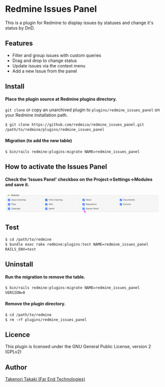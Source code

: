 # Redmine Issues Panel

This is a plugin for Redmine to display issues by statuses and change it's status by DnD.

## Features

* Filter and group issues with custom queries
* Drag and drop to change status
* Update issues via the context menu
* Add a new Issue from the panel

## Install

#### Place the plugin source at Redmine plugins directory.

`git clone` or copy an unarchived plugin to
`plugins/redmine_issues_panel` on your Redmine installation path.

```
$ git clone https://github.com/redmica/redmine_issues_panel.git /path/to/redmine/plugins/redmine_issues_panel
```

#### Migration (to add the new table)

```
$ bin/rails redmine:plugins:migrate NAME=redmine_issues_panel
```

## How to activate the Issues Panel

#### Check the 'Issues Panel' checkbox on the Project->Settings->Modules and save it.

![How to activate the Issues Panel](images/how_to_activate.png?raw=true "Check the Issues Panel checkbox on the Project->Settings->Modules")

## Test

```
$ cd /path/to/redmine
$ bundle exec rake redmine:plugins:test NAME=redmine_issues_panel RAILS_ENV=test
```

## Uninstall

#### Run the migration to remove the table.

```
$ bin/rails redmine:plugins:migrate NAME=redmine_issues_panel VERSION=0
```

#### Remove the plugin directory.

```
$ cd /path/to/redmine
$ rm -rf plugins/redmine_issues_panel
```

## Licence

This plugin is licensed under the GNU General Public License, version 2 (GPLv2)

## Author

[Takenori Takaki (Far End Technologies)](https://www.farend.co.jp)

